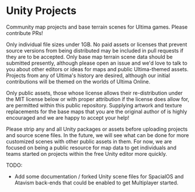 # Unity Projects

Community map projects and base terrain scenes for Ultima games. Please contribute PRs!

Only individual file sizes under 1GB. No paid assets or licenses that prevent source versions from being distributed may be included in pull requests if they are to be accepted. Only base map terrain scene data should be submitted presently, although please open an issue and we'd love to talk to you about other editors or ideas for maps and public Ultima-themed assets. Projects from any of Ultima's history are desired, although our initial contributions will be themed on the worlds of Ultima Online.

Only public assets, those whose license allows their re-distribution under the MIT license below or with proper attribution if the license does allow for, are permitted within this public repository. Supplying artwork and texture replacements for the base maps that you are the original author of is highly encouraged and we are happy to accept your help!

Please strip any and all Unity packages or assets before uploading projects and source scene files. In the future, we will see what can be done for more customized scenes with other public assets in them. For now, we are focused on being a public resource for map data to get individuals and teams started on projects within the free Unity editor more quickly.

TODO:
- Add some documentation / forked Unity scene files for SpacialOS and Atavism back-ends that could be enabled to get Multiplayer started.
